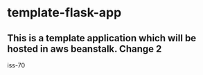 # template-flask-app

## This is a template application which will be hosted in aws beanstalk. Change 2
iss-70
